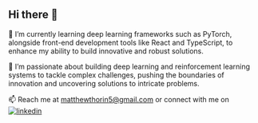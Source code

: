 ## Hi there 👋

🌱 I’m currently learning deep learning frameworks such as PyTorch, alongside front-end development tools like React and TypeScript, to enhance my ability to build innovative and robust solutions.

🚀 I’m passionate about building deep learning and reinforcement learning systems to tackle complex challenges, pushing the boundaries of innovation and uncovering solutions to intricate problems.

📫 Reach me at matthewthorin5@gmail.com or connect with me on [![linkedin](https://img.shields.io/badge/LinkedIn-0072b1?style=for-the-badge)](https://www.linkedin.com/in/matthew-thorin/)

<!--
**mthorin/mthorin** is a ✨ _special_ ✨ repository because its `README.md` (this file) appears on your GitHub profile.

Here are some ideas to get you started:

- 🔭 I’m currently working on ...
- 🌱 I’m currently learning ...
- 👯 I’m looking to collaborate on ...
- 🤔 I’m looking for help with ...
- 💬 Ask me about ...
- 📫 How to reach me: ...
- 😄 Pronouns: ...
- ⚡ Fun fact: ...
-->
